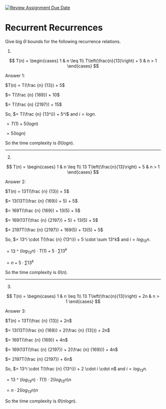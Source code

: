 [![Review Assignment Due Date](https://classroom.github.com/assets/deadline-readme-button-24ddc0f5d75046c5622901739e7c5dd533143b0c8e959d652212380cedb1ea36.svg)](https://classroom.github.com/a/8KYthzwp)
# Recurrent Recurrences

Give big $\Theta$ bounds for the following recurrence relations.

1.
$$ T(n) =
    \begin{cases}
        1 & n \leq 1\\
        T\left(\frac{n}{13}\right) + 5 & n > 1
    \end{cases}
$$

Answer 1:

$T(n) = T(\frac {n} {13}) + 5$

$= T(\frac {n} {169}) + 10$

$= T(\frac {n} {2197}) + 15$

So, $= T(\frac {n} {13^i}) + 5^i$ and $i = log n$.

$= T(1) + 5(logn)$

$= 5(logn)$

So the time complexity is $\Theta (logn)$.

---------------------------------------------------------------------------

2.
$$ T(n) =
    \begin{cases}
        1 & n \leq 1\\
        13 T\left(\frac{n}{13}\right) + 5 & n > 1
    \end{cases}
$$

Answer 2:

$T(n) = 13T(\frac {n} {13}) + 5$

$= 13(13T(\frac {n} {169}) + 5) + 5$

$= 169T(\frac {n} {169}) + 13(5) + 5$

$= 169(13T(\frac {n} {2197}) + 5) + 13(5) + 5$

$= 2197T(\frac {n} {2197}) + 169(5) + 13(5) + 5$

So, $= 13^i \cdot T(\frac {n} {13^i}) + 5 \cdot \sum 13^k$ and $i = log_{13} n$.

$= 13$ ^ $(log_{13} n) \cdot T(1) + 5 \cdot \sum 13^k$

$= n + 5 \cdot \sum 13^k$

So the time complexity is $\Theta (n)$.

---------------------------------------------------------------------------

3.
$$ T(n) =
    \begin{cases}
        1 & n \leq 1\\
        13 T\left(\frac{n}{13}\right) + 2n & n > 1
    \end{cases}
$$

Answer 3:

$T(n) = 13T(\frac {n} {13}) + 2n$

$= 13(13T(\frac {n} {169}) + 2(\frac {n} {13})) + 2n$

$= 169T(\frac {n} {169}) + 4n$

$= 169(13T(\frac {n} {2197}) + 2(\frac {n} {169})) + 4n$

$= 2197T(\frac {n} {2197}) + 6n$

So, $= 13^i \cdot T(\frac {n} {13^i}) + 2 \cdot i \cdot n$ and $i = log_{13} n$.

$= 13$ ^ $(log_{13} n) \cdot T(1) \cdot 2(log_{13} n)n$

$= n \cdot 2(log_{13} n)n$

So the time complexity is $\Theta (n log n)$.
